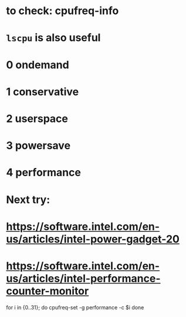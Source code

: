 # to check: cpufreq-info
# `lscpu` is also useful

# 0 ondemand
# 1 conservative
# 2 userspace
# 3 powersave
# 4 performance

# Next try:
# https://software.intel.com/en-us/articles/intel-power-gadget-20
# https://software.intel.com/en-us/articles/intel-performance-counter-monitor

for i in {0..31}; do
  cpufreq-set -g performance -c $i
done
